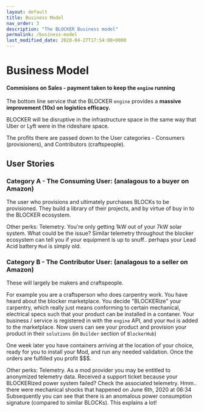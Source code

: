 ```yaml
---
layout: default
title: Business Model
nav_order: 3
description: "The BLOCKER Business model"
permalink: /business-model
last_modified_date: 2020-04-27T17:54:08+0000
---
```


# Business Model

#### Commisions on Sales - payment taken to keep the `engine` running
The bottom line service that the BLOCKER `engine` provides a **massive improvement (10x) on logistics efficacy.**

BLOCKER will be disruptive in the infrastructure space in the same way that Uber or Lyft were in the rideshare space.
  
The profits there are passed down to the User categories -
Consumers (provisioners), and Contributors (craftspeople).

## User Stories

### Category A - The Consuming User: (analagous to a buyer on Amazon)
The user who provisions and ultimately purchases BLOCKs to be provisioned.
They build a library of their projects, and by virtue of buy in to the BLOCKER ecosystem.

Other perks: Telemetry.
You're only getting 1kW out of your 7kW solar system.  What could be the issue?  Similar telemetry throughout the blocker ecosystem can tell you if your equipment is up to snuff.. perhaps your Lead Acid battery `Mod` is simply old.

### Category B - The Contributor User:  (analagous to a seller on Amazon)
These will largely be makers and craftspeople.

For example you are a craftsperson who does carpentry work.  You have heard about the blocker marketplace.
You decide "BLOCKERize" your carpentry, which really just means conforming to certain mechanical, electrical specs such that your product can be installed in a contaner.
Your business / service is registered in with the `engine` API, and your `Mod` is added to the marketplace.  Now users can see your product and provision your product in their `solutions` (in `Builder` section of `BlockerHub`)

One week later you have containers arriving at the location of your choice, ready for you to install your Mod, and run any needed validation.  Once the orders are fulfilled you profit $$$.

Other perks:  Telemetry.
As a mod provider you may be entitled to anonymized telemetry data.
Received a support ticket because your BLOCKERized power system failed?  Check the associated telemetry.
Hmm.. there were mechanical shocks that happened on June 6th, 2020 at 06:34  Subsequently you can see that there is an anomalous power consumption signature (compared to similar BLOCKs).  This explains a lot!

